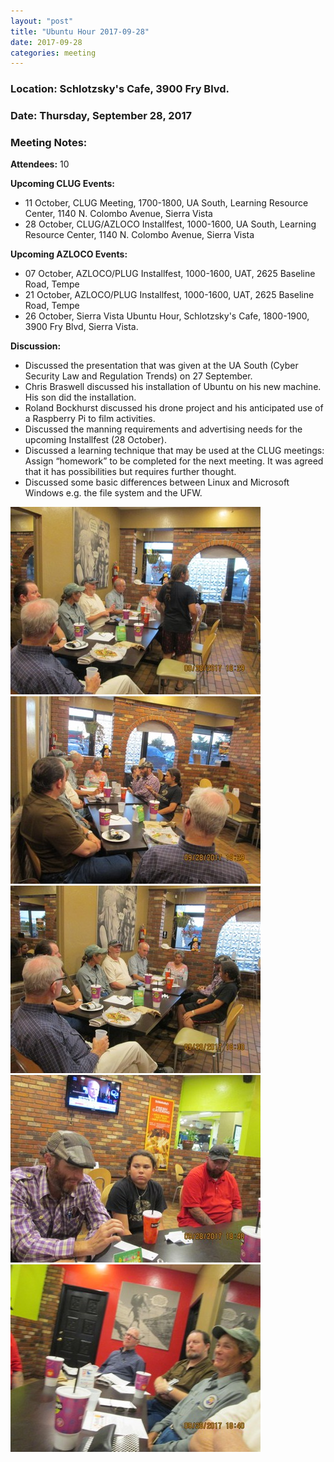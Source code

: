 ```yaml
---
layout: "post"
title: "Ubuntu Hour 2017-09-28"
date: 2017-09-28
categories: meeting
---
```


### Location: Schlotzsky's Cafe, 3900 Fry Blvd.

### Date: Thursday, September 28, 2017

### Meeting Notes:

**Attendees:** 10

**Upcoming CLUG Events:**

 * 11 October, CLUG Meeting, 1700-1800, UA South, Learning Resource Center, 1140 N. Colombo Avenue, Sierra Vista
 * 28 October, CLUG/AZLOCO Installfest, 1000-1600, UA South, Learning Resource Center, 1140 N. Colombo Avenue, Sierra Vista
 
 **Upcoming AZLOCO Events:**

 * 07 October, AZLOCO/PLUG Installfest, 1000-1600, UAT, 2625 Baseline Road, Tempe
 * 21 October, AZLOCO/PLUG Installfest, 1000-1600, UAT, 2625 Baseline Road, Tempe
 * 26 October, Sierra Vista Ubuntu Hour, Schlotzsky's Cafe, 1800-1900, 3900 Fry Blvd, Sierra Vista.
 
**Discussion:**

 * Discussed the presentation that was given at the UA South (Cyber Security Law and Regulation Trends) on 27 September.
 * Chris Braswell discussed his installation of Ubuntu on his new machine.  His son did the installation.
 * Roland Bockhurst discussed his drone project and his anticipated use of a Raspberry Pi to film activities.
 * Discussed the manning requirements and advertising needs for the upcoming Installfest (28 October).
 * Discussed a learning technique that may be used at the CLUG meetings:  Assign “homework” to be completed for the next meeting.  It was agreed that it has possibilities but requires further thought.
 * Discussed some basic differences between Linux and Microsoft Windows e.g. the file system and the UFW.
 
![alt text](https://raw.githubusercontent.com/CochiseLinuxUsersGroup/CochiseLinuxUsersGroup.github.io/master/images/SierraVistaUbuntuHour_2017-09-28_1-400x400.JPG)
![alt text](https://raw.githubusercontent.com/CochiseLinuxUsersGroup/CochiseLinuxUsersGroup.github.io/master/images/SierraVistaUbuntuHour_2017-09-28_2-400x400.JPG)
![alt text](https://raw.githubusercontent.com/CochiseLinuxUsersGroup/CochiseLinuxUsersGroup.github.io/master/images/SierraVistaUbuntuHour_2017-09-28_3-400x400.JPG)
![alt text](https://raw.githubusercontent.com/CochiseLinuxUsersGroup/CochiseLinuxUsersGroup.github.io/master/images/SierraVistaUbuntuHour_2017-09-28_4-400x400.JPG)
![alt text](https://raw.githubusercontent.com/CochiseLinuxUsersGroup/CochiseLinuxUsersGroup.github.io/master/images/SierraVistaUbuntuHour_2017-09-28_5-400x400.JPG)
